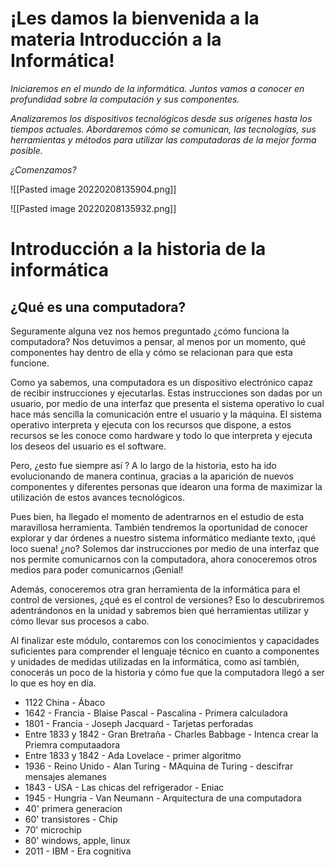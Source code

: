 # ¡Les damos la bienvenida a la materia Introducción a la Informática!

_Iniciaremos en el mundo de la informática. Juntos vamos a conocer en profundidad sobre la computación y sus componentes._

_Analizaremos los dispositivos tecnológicos desde sus orígenes hasta los tiempos actuales. Abordaremos cómo se comunican, las tecnologías, sus herramientas y métodos para utilizar las computadoras de la mejor forma posible._

_¿Comenzamos?_

![[Pasted image 20220208135904.png]]

![[Pasted image 20220208135932.png]]


# Introducción a la historia de la informática

## ¿Qué es una computadora?

Seguramente alguna vez nos hemos preguntado ¿cómo funciona la computadora? Nos detuvimos a pensar, al menos por un momento, qué componentes hay dentro de ella y cómo se relacionan para que esta funcione.

Como ya sabemos, una computadora es un dispositivo electrónico capaz de recibir instrucciones y ejecutarlas. Estas instrucciones son dadas por un usuario, por medio de una interfaz que presenta el sistema operativo lo cual hace más sencilla la comunicación entre el usuario y la máquina. El sistema operativo interpreta y ejecuta con los recursos que dispone, a estos recursos se les conoce como hardware y todo lo que interpreta y ejecuta los deseos del usuario es el software.

Pero, ¿esto fue siempre así ? A lo largo de la historia, esto ha ido evolucionando de manera continua, gracias a la aparición de nuevos componentes y diferentes personas que idearon una forma de maximizar la utilización de estos avances tecnológicos.

Pues bien, ha llegado el momento de adentrarnos en el estudio de esta maravillosa herramienta. También tendremos la oportunidad de conocer explorar y dar órdenes a nuestro sistema informático mediante texto, ¡qué loco suena! ¿no? Solemos dar instrucciones por medio de una interfaz que nos permite comunicarnos con la computadora, ahora conoceremos otros medios para poder comunicarnos ¡Genial!

Además, conoceremos otra gran herramienta de la informática para el control de versiones, ¿qué es el control de versiones? Eso lo descubriremos adentrándonos en la unidad y sabremos bien qué herramientas utilizar y cómo llevar sus procesos a cabo.

Al finalizar este módulo, contaremos con los conocimientos y capacidades suficientes para comprender el lenguaje técnico en cuanto a componentes y unidades de medidas utilizadas en la informática, como así también, conocerás un poco de la historia y cómo fue que la computadora llegó a ser lo que es hoy en día.

- 1122  China - Ábaco  
- 1642  - Francia - Blaise Pascal - Pascalina - Primera calculadora  
- 1801  - Francia - Joseph Jacquard - Tarjetas perforadas  
- Entre 1833 y 1842  - Gran Bretraña - Charles Babbage - Intenca crear la Priemra computaadora  
- Entre 1833 y 1842  - Ada Lovelace - primer algoritmo  
- 1936  - Reino Unido - Alan Turing - MAquina de Turing - descifrar mensajes alemanes  
- 1843 - USA - Las chicas del refrigerador - Eniac  
- 1945 - Hungria - Van Neumann - Arquitectura de una computadora  
- 40' primera generacion  
- 60' transistores - Chip  
- 70' microchip  
- 80' windows, apple, linux  
- 2011 - IBM - Era cognitiva 

